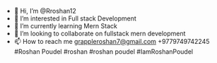 - 👋 Hi, I’m @Rroshan12
- 👀 I’m interested in  Full stack Development
- 🌱 I’m currently learning Mern Stack
- 💞️ I’m looking to collaborate on fullstack mern development
- 📫 How to reach me  grappleroshan7@gmail.com +9779749742245 
#Roshan Poudel
#roshan
#roshan poudel
#IamRoshanPoudel

